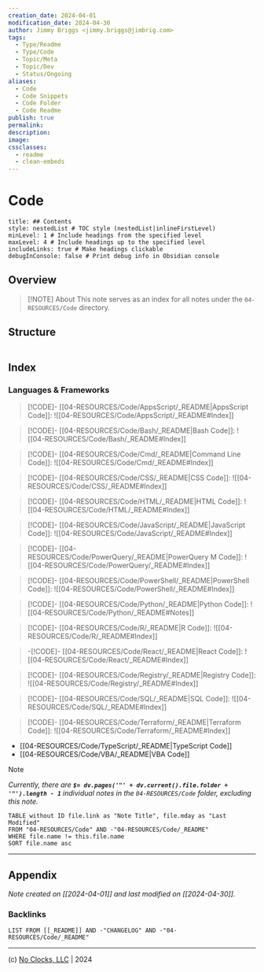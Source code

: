 ```yaml
---
creation_date: 2024-04-01
modification_date: 2024-04-30
author: Jimmy Briggs <jimmy.briggs@jimbrig.com>
tags:
  - Type/Readme
  - Type/Code
  - Topic/Meta
  - Topic/Dev
  - Status/Ongoing
aliases:
  - Code
  - Code Snippets
  - Code Folder
  - Code Readme
publish: true
permalink:
description:
image:
cssclasses:
  - readme
  - clean-embeds
---
```



# Code

```table-of-contents
title: ## Contents 
style: nestedList # TOC style (nestedList|inlineFirstLevel)
minLevel: 1 # Include headings from the specified level
maxLevel: 4 # Include headings up to the specified level
includeLinks: true # Make headings clickable
debugInConsole: false # Print debug info in Obsidian console
```

## Overview

> [!NOTE] About
> This note serves as an index for all notes under the `04-RESOURCES/Code` directory.

## Structure

```plaintext

```

## Index

### Languages & Frameworks

> [!CODE]- [[04-RESOURCES/Code/AppsScript/_README|AppsScript Code]]:
> ![[04-RESOURCES/Code/AppsScript/_README#Index]]

> [!CODE]- [[04-RESOURCES/Code/Bash/_README|Bash Code]]:
> ![[04-RESOURCES/Code/Bash/_README#Index]]

> [!CODE]- [[04-RESOURCES/Code/Cmd/_README|Command Line Code]]:
> ![[04-RESOURCES/Code/Cmd/_README#Index]]

> [!CODE]- [[04-RESOURCES/Code/CSS/_README|CSS Code]]:
> ![[04-RESOURCES/Code/CSS/_README#Index]]

> [!CODE]- [[04-RESOURCES/Code/HTML/_README|HTML Code]]:
> ![[04-RESOURCES/Code/HTML/_README#Index]]

> [!CODE]- [[04-RESOURCES/Code/JavaScript/_README|JavaScript Code]]:
> ![[04-RESOURCES/Code/JavaScript/_README#Index]]

> [!CODE]- [[04-RESOURCES/Code/PowerQuery/_README|PowerQuery M Code]]:
> ![[04-RESOURCES/Code/PowerQuery/_README#Index]]

> [!CODE]- [[04-RESOURCES/Code/PowerShell/_README|PowerShell Code]]:
> ![[04-RESOURCES/Code/PowerShell/_README#Index]]

> [!CODE]- [[04-RESOURCES/Code/Python/_README|Python Code]]:
> ![[04-RESOURCES/Code/Python/_README#Notes]]

> [!CODE]- [[04-RESOURCES/Code/R/_README|R Code]]:
> ![[04-RESOURCES/Code/R/_README#Index]]

> -[!CODE]- [[04-RESOURCES/Code/React/_README|React Code]]:
> ![[04-RESOURCES/Code/React/_README#Index]]

> [!CODE]- [[04-RESOURCES/Code/Registry/_README|Registry Code]]:
> ![[04-RESOURCES/Code/Registry/_README#Index]]

> [!CODE]- [[04-RESOURCES/Code/SQL/_README|SQL Code]]:
> ![[04-RESOURCES/Code/SQL/_README#Index]]

> [!CODE]- [[04-RESOURCES/Code/Terraform/_README|Terraform Code]]:
> ![[04-RESOURCES/Code/Terraform/_README#Index]]



- [[04-RESOURCES/Code/TypeScript/_README|TypeScript Code]]
- [[04-RESOURCES/Code/VBA/_README|VBA Code]]



> [!NOTE]
> *Currently, there are **`$= dv.pages('"' + dv.current().file.folder + '"').length - 1`**  individual notes in the `04-RESOURCES/Code` folder, excluding this note.*

```dataview
TABLE without ID file.link as "Note Title", file.mday as "Last Modified"
FROM "04-RESOURCES/Code" AND -"04-RESOURCES/Code/_README"
WHERE file.name != this.file.name
SORT file.name asc
```

***

## Appendix

*Note created on [[2024-04-01]] and last modified on [[2024-04-30]].*

### Backlinks

```dataview
LIST FROM [[_README]] AND -"CHANGELOG" AND -"04-RESOURCES/Code/_README"
```

***

(c) [No Clocks, LLC](https://github.com/noclocks) | 2024